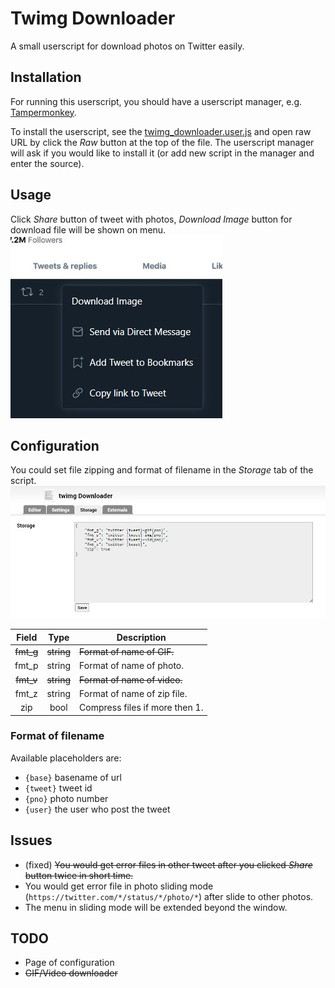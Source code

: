 # Twimg Downloader

A small userscript for download photos on Twitter easily.

## Installation

For running this userscript, you should have a userscript manager, e.g. [Tampermonkey](https://www.tampermonkey.net/).

To install the userscript, see the [twimg_downloader.user.js](./twimg_downloader.user.js) and open raw URL by click the *Raw* button at the top of the file. The userscript manager will ask if you would like to install it (or add new script in the manager and enter the source).

## Usage

Click *Share* button of tweet with photos, *Download Image* button for download file will be shown on menu.
![share menu](./share_menu.jpg)

## Configuration

You could set file zipping and format of filename in the *Storage* tab of the script.
![storage](./storage.jpg)

|Field| Type |Description                   |
|:---:|:----:|------------------------------|
|~~fmt_g~~|~~string~~|~~Format of name of GIF.~~        |
|fmt_p|string|Format of name of photo.      |
|~~fmt_v~~|~~string~~|~~Format of name of video.~~      |
|fmt_z|string|Format of name of zip file.   |
| zip | bool |Compress files if more then 1.|

### Format of filename

Available placeholders are:

* `{base}` basename of url
* `{tweet}` tweet id
* `{pno}` photo number
* `{user}` the user who post the tweet

## Issues

* (fixed) ~~You would get error files in other tweet after you clicked *Share* button twice in short time.~~
* You would get error file in photo sliding mode (`https://twitter.com/*/status/*/photo/*`) after slide to other photos.
* The menu in sliding mode will be extended beyond the window.

## TODO

* Page of configuration
* ~~GIF/Video downloader~~
